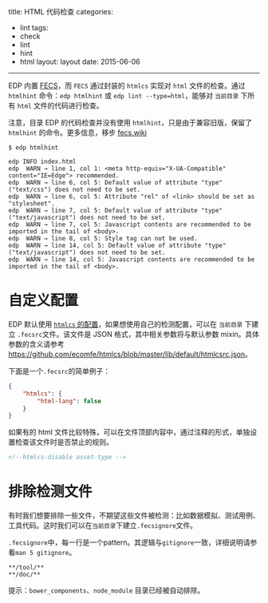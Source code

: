 title: HTML 代码检查
categories:
- lint
tags:
-  check
-  lint
-  hint
-  html
layout:
    layout
date:
    2015-06-06
---

EDP 内置 [FECS](https://github.com/ecomfe/fecs)，而 `FECS` 通过封装的 `htmlcs` 实现对 `html` 文件的检查。通过 `htmlhint` 命令：`edp htmlhint` 或 `edp lint --type=html`，能够对 `当前目录` 下所有 `html` 文件的代码进行检查。

注意，目录 EDP 的代码检查并没有使用 `htmlhint`，只是由于兼容旧版，保留了 `htmlhint` 的命令。更多信息，移步 [fecs.wiki](https://github.com/ecomfe/fecs/wiki)


```
$ edp htmlhint

edp INFO index.html
edp  WARN → line 1, col 1: <meta http-equiv="X-UA-Compatible" content="IE=Edge"> recommended.
edp  WARN → line 6, col 5: Default value of attribute "type" ("text/css") does not need to be set.
edp  WARN → line 6, col 5: Attribute "rel" of <link> should be set as "stylesheet".
edp  WARN → line 7, col 5: Default value of attribute "type" ("text/javascript") does not need to be set.
edp  WARN → line 7, col 5: Javascript contents are recommended to be imported in the tail of <body>.
edp  WARN → line 8, col 5: Style tag can not be used.
edp  WARN → line 14, col 5: Default value of attribute "type" ("text/javascript") does not need to be set.
edp  WARN → line 14, col 5: Javascript contents are recommended to be imported in the tail of <body>.
```

# 自定义配置

EDP 默认使用 [`htmlcs` 的配置](https://github.com/ecomfe/fecs/blob/master/lib/html/htmlcs.json)，如果想使用自己的检测配置，可以在 `当前目录` 下建立 `.fecsrc`文件。该文件是 JSON 格式，其中相关参数将与默认参数 mixin。具体参数的含义请参考 <https://github.com/ecomfe/htmlcs/blob/master/lib/default/htmlcsrc.json>。

下面是一个`.fecsrc`的简单例子：

```json
{
    "htmlcs": {
        "html-lang": false
    }
}
```

如果有的 html 文件比较特殊，可以在文件顶部内容中，通过注释的形式，单独设置检查该文件时是否禁止的规则。

```html
<!--htmlcs-disable asset-type -->
```


# 排除检测文件

有时我们想要排除一些文件，不期望这些文件被检测：比如数据模拟、测试用例、工具代码。这时我们可以在`当前目录`下建立`.fecsignore`文件。

`.fecsignore`中，每一行是一个pattern。其逻辑与`gitignore`一致，详细说明请参看`man 5 gitignore`。

```
**/tool/**
**/doc/**
```

提示：`bower_components`、`node_module` 目录已经被自动排除。
